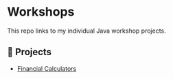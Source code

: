 # Workshops

This repo links to my individual Java workshop projects.

## 🔗 Projects

- [Financial Calculators](https://github.com/emmyileeva/financial-calculators.git)
